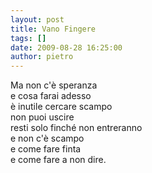 ```yaml
---
layout: post
title: Vano Fingere
tags: []
date: 2009-08-28 16:25:00
author: pietro
---
```

Ma non c'è speranza<br/>e cosa farai adesso<br/>è inutile cercare scampo<br/>non puoi uscire<br/>resti solo finché non entreranno<br/>e non c'è scampo<br/>e come fare finta<br/>e come fare a non dire.
